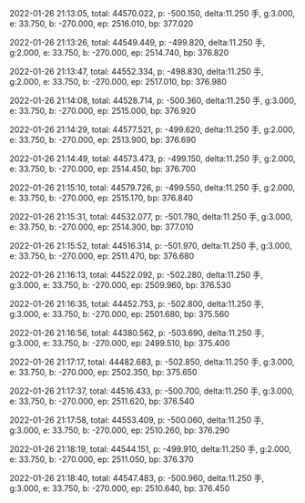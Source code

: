 2022-01-26 21:13:05, total: 44570.022, p: -500.150, delta:11.250 手, g:3.000, e: 33.750, b: -270.000, ep: 2516.010, bp: 377.020

2022-01-26 21:13:26, total: 44549.449, p: -499.820, delta:11.250 手, g:2.000, e: 33.750, b: -270.000, ep: 2514.740, bp: 376.820

2022-01-26 21:13:47, total: 44552.334, p: -498.830, delta:11.250 手, g:2.000, e: 33.750, b: -270.000, ep: 2517.010, bp: 376.980

2022-01-26 21:14:08, total: 44528.714, p: -500.360, delta:11.250 手, g:3.000, e: 33.750, b: -270.000, ep: 2515.000, bp: 376.920

2022-01-26 21:14:29, total: 44577.521, p: -499.620, delta:11.250 手, g:2.000, e: 33.750, b: -270.000, ep: 2513.900, bp: 376.690

2022-01-26 21:14:49, total: 44573.473, p: -499.150, delta:11.250 手, g:2.000, e: 33.750, b: -270.000, ep: 2514.450, bp: 376.700

2022-01-26 21:15:10, total: 44579.726, p: -499.550, delta:11.250 手, g:2.000, e: 33.750, b: -270.000, ep: 2515.170, bp: 376.840

2022-01-26 21:15:31, total: 44532.077, p: -501.780, delta:11.250 手, g:3.000, e: 33.750, b: -270.000, ep: 2514.300, bp: 377.010

2022-01-26 21:15:52, total: 44516.314, p: -501.970, delta:11.250 手, g:3.000, e: 33.750, b: -270.000, ep: 2511.470, bp: 376.680

2022-01-26 21:16:13, total: 44522.092, p: -502.280, delta:11.250 手, g:3.000, e: 33.750, b: -270.000, ep: 2509.960, bp: 376.530

2022-01-26 21:16:35, total: 44452.753, p: -502.800, delta:11.250 手, g:3.000, e: 33.750, b: -270.000, ep: 2501.680, bp: 375.560

2022-01-26 21:16:56, total: 44380.562, p: -503.690, delta:11.250 手, g:3.000, e: 33.750, b: -270.000, ep: 2499.510, bp: 375.400

2022-01-26 21:17:17, total: 44482.683, p: -502.850, delta:11.250 手, g:3.000, e: 33.750, b: -270.000, ep: 2502.350, bp: 375.650

2022-01-26 21:17:37, total: 44516.433, p: -500.700, delta:11.250 手, g:3.000, e: 33.750, b: -270.000, ep: 2511.620, bp: 376.540

2022-01-26 21:17:58, total: 44553.409, p: -500.060, delta:11.250 手, g:3.000, e: 33.750, b: -270.000, ep: 2510.260, bp: 376.290

2022-01-26 21:18:19, total: 44544.151, p: -499.910, delta:11.250 手, g:2.000, e: 33.750, b: -270.000, ep: 2511.050, bp: 376.370

2022-01-26 21:18:40, total: 44547.483, p: -500.960, delta:11.250 手, g:3.000, e: 33.750, b: -270.000, ep: 2510.640, bp: 376.450